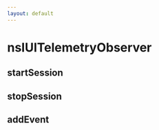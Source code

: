 ```yaml
---
layout: default
---
```


# nsIUITelemetryObserver #

## startSession ##

## stopSession ##

## addEvent ##
